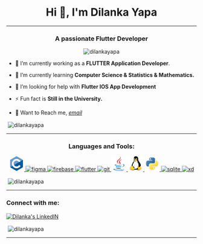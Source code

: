 <h1 align="center">Hi 👋, I'm Dilanka Yapa </h1>

---

<h3 align="center">A passionate Flutter Developer</h3>
<p align="center"><img src="https://github-profile-trophy.vercel.app/?username=dilankayapa&theme=juicyfresh&column=4&margin-w=15&margin-h=15" alt="dilankayapa" /></a> </p>

- 🔭 I’m currently working as a **FLUTTER Application Developer**. 

- 🌱 I’m currently learning **Computer Science & Statistics & Mathematics.**

- 🤝 I’m looking for help with **Flutter IOS App Development**

- ⚡ Fun fact is **Still in the University.**

- 💼 Want to Reach me, *[email](mailto:dilankayapa10@gmail.com)*

<p>&nbsp;<img align="center" src="https://github-readme-stats.vercel.app/api?username=dilankayapa&count_private=true&show_icons=true&locale=en&theme=radical" alt="dilankayapa" /></p>

---

<h3 align="center">Languages and Tools:</h3>
<p align="center"> <a href="https://www.cprogramming.com/" target="_blank"> <img src="https://raw.githubusercontent.com/devicons/devicon/master/icons/c/c-original.svg" alt="c" width="40" height="40"/> </a> <a href="https://www.figma.com/" target="_blank"> <img src="https://www.vectorlogo.zone/logos/figma/figma-icon.svg" alt="figma" width="40" height="40"/> </a> <a href="https://firebase.google.com/" target="_blank"> <img src="https://www.vectorlogo.zone/logos/firebase/firebase-icon.svg" alt="firebase" width="40" height="40"/> </a> <a href="https://flutter.dev" target="_blank"> <img src="https://www.vectorlogo.zone/logos/flutterio/flutterio-icon.svg" alt="flutter" width="40" height="40"/> </a> <a href="https://git-scm.com/" target="_blank"> <img src="https://www.vectorlogo.zone/logos/git-scm/git-scm-icon.svg" alt="git" width="40" height="40"/> </a> <a href="https://www.java.com" target="_blank"> <img src="https://raw.githubusercontent.com/devicons/devicon/master/icons/java/java-original.svg" alt="java" width="40" height="40"/> </a> <a href="https://www.linux.org/" target="_blank"> <img src="https://raw.githubusercontent.com/devicons/devicon/master/icons/linux/linux-original.svg" alt="linux" width="40" height="40"/> </a> <a href="https://www.python.org" target="_blank"> <img src="https://raw.githubusercontent.com/devicons/devicon/master/icons/python/python-original.svg" alt="python" width="40" height="40"/> </a> <a href="https://www.sqlite.org/" target="_blank"> <img src="https://www.vectorlogo.zone/logos/sqlite/sqlite-icon.svg" alt="sqlite" width="40" height="40"/> </a> <a href="https://www.adobe.com/products/xd.html" target="_blank"> <img src="https://cdn.worldvectorlogo.com/logos/adobe-xd.svg" alt="xd" width="40" height="40"/> </a> </p>


<p>&nbsp;<img align="center" src="https://activity-graph.herokuapp.com/graph?username=dilankayapa&theme=react-dark" alt="dilankayapa" /</p>

---
<h3 align="left">Connect with me:</h3>
<p><a href="https://www.linkedin.com/in/dilanka-yapa"><img align="center" alt="Dilanka's LinkedIN" width="22px" src="https://raw.githubusercontent.com/peterthehan/peterthehan/master/assets/linkedin.svg" /></a>
</p>


<p>&nbsp;<img align="center" src="https://github-readme-streak-stats.herokuapp.com/?user=dilankayapa&theme=radical" alt="dilankayapa"/></p>

---
